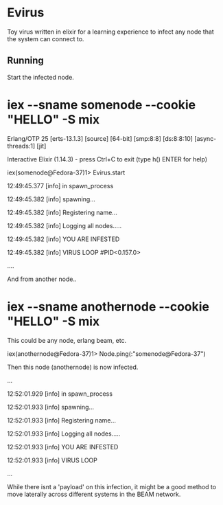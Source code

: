 # Evirus

Toy virus written in elixir for a learning experience to infect any node that the
system can connect to.




## Running

Start the infected node.

# iex --sname somenode --cookie "HELLO" -S mix
Erlang/OTP 25 [erts-13.1.3] [source] [64-bit] [smp:8:8] [ds:8:8:10] [async-threads:1] [jit]

Interactive Elixir (1.14.3) - press Ctrl+C to exit (type h() ENTER for help)

iex(somenode@Fedora-37)1> Evirus.start

12:49:45.377 [info] in spawn_process

12:49:45.382 [info] spawning...

12:49:45.382 [info] Registering name...

12:49:45.382 [info] Logging all nodes.....

12:49:45.382 [info] YOU ARE INFESTED

12:49:45.382 [info] VIRUS LOOP
#PID<0.157.0>

....

And from another node..

# iex --sname anothernode --cookie "HELLO" -S mix 

This could be any node, erlang beam, etc.

iex(anothernode@Fedora-37)1> Node.ping(:"somenode@Fedora-37")


Then this node (anothernode) is now infected.

...

12:52:01.929 [info] in spawn_process
 
12:52:01.933 [info] spawning...

12:52:01.933 [info] Registering name...

12:52:01.933 [info] Logging all nodes.....

12:52:01.933 [info] YOU ARE INFESTED

12:52:01.933 [info] VIRUS LOOP

...


While there isnt a 'payload' on this infection, it might be a good method to move laterally across different systems in the BEAM network.






